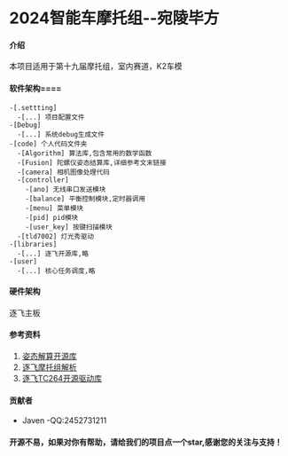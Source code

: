 # 2024智能车摩托组--宛陵毕方

#### 介绍

本项目适用于第十九届摩托组，室内赛道，K2车模

#### 软件架构====

```
-[.settting]
  -[...] 项目配置文件
-[Debug] 
  -[...] 系统debug生成文件
-[code] 个人代码文件夹
  -[Algorithm] 算法库,包含常用的数学函数
  -[Fusion] 陀螺仪姿态结算库,详细参考文末链接
  -[camera] 相机图像处理代码
  -[controller] 
    -[ano] 无线串口发送模块
    -[balance] 平衡控制模块,定时器调用
    -[menu] 菜单模块
    -[pid] pid模块
    -[user_key] 按键扫描模块
  -[tld7002] 灯光秀驱动
-[libraries]
  -[...] 逐飞开源库,略
-[user]
  -[...] 核心任务调度,略
```

#### 硬件架构

逐飞主板

#### 参考资料

1. [姿态解算开源库](https://github.com/xioTechnologies/Fusion)
2. [逐飞摩托组解析](https://mp.weixin.qq.com/s/qAG4r8Nu76s_rK_FdMEDYA)
3. [逐飞TC264开源驱动库](https://gitee.com/seekfree/TC264_Library)

#### 贡献者

- Javen 
  -QQ:2452731211

#### 开源不易，如果对你有帮助，请给我们的项目点一个star,感谢您的关注与支持！